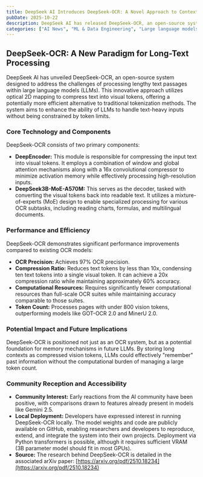 ```yaml
---
title: DeepSeek AI Introduces DeepSeek-OCR: A Novel Approach to Context Compression for LLMs
pubDate: 2025-10-22
description: DeepSeek AI has released DeepSeek-OCR, an open-source system leveraging optical 2D mapping for efficient compression of long text, potentially revolutionizing how large language models handle extensive inputs.
categories: ["AI News", "ML & Data Engineering", "Large language models"]
---
```


## DeepSeek-OCR: A New Paradigm for Long-Text Processing

DeepSeek AI has unveiled DeepSeek-OCR, an open-source system designed to address the challenges of processing lengthy text passages within large language models (LLMs). This innovative approach utilizes optical 2D mapping to compress text into visual tokens, offering a potentially more efficient alternative to traditional tokenization methods. The system aims to enhance the ability of LLMs to handle text-heavy inputs without being constrained by token limits.

### Core Technology and Components

DeepSeek-OCR consists of two primary components:

*   **DeepEncoder:** This module is responsible for compressing the input text into visual tokens. It employs a combination of window and global attention mechanisms along with a 16x convolutional compressor to minimize activation memory while effectively processing high-resolution inputs.
*   **DeepSeek3B-MoE-A570M:** This serves as the decoder, tasked with converting the visual tokens back into readable text. It utilizes a mixture-of-experts (MoE) design to enable specialized processing for various OCR subtasks, including reading charts, formulas, and multilingual documents.

### Performance and Efficiency

DeepSeek-OCR demonstrates significant performance improvements compared to existing OCR models:

*   **OCR Precision:** Achieves 97% OCR precision.
*   **Compression Ratio:** Reduces text tokens by less than 10x, condensing ten text tokens into a single visual token. It can achieve a 20x compression ratio while maintaining approximately 60% accuracy.
*   **Computational Resources:** Requires significantly fewer computational resources than full-scale OCR suites while maintaining accuracy comparable to those suites.
*   **Token Count:** Processes pages with under 800 vision tokens, outperforming models like GOT-OCR 2.0 and MinerU 2.0.

### Potential Impact and Future Implications

DeepSeek-OCR is positioned not just as an OCR system, but as a potential foundation for memory mechanisms in future LLMs. By storing long contexts as compressed vision tokens, LLMs could effectively "remember" past information without the computational burden of managing a large token count.

### Community Reception and Accessibility

*   **Community Interest:** Early reactions from the AI community have been positive, with comparisons drawn to features already present in models like Gemini 2.5.
*   **Local Deployment:** Developers have expressed interest in running DeepSeek-OCR locally.  The model weights and code are publicly available on GitHub, enabling researchers and developers to reproduce, extend, and integrate the system into their own projects.  Deployment via Python transformers is possible, although it requires sufficient VRAM (3B parameter model should fit in most GPUs).
*   **Source:** The research behind DeepSeek-OCR is detailed in the associated arXiv paper: [https://arxiv.org/pdf/2510.18234](https://arxiv.org/pdf/2510.18234)